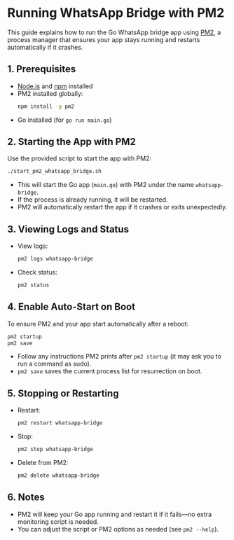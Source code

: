 # Running WhatsApp Bridge with PM2

This guide explains how to run the Go WhatsApp bridge app using [PM2](https://pm2.keymetrics.io/), a process manager that ensures your app stays running and restarts automatically if it crashes.

## 1. Prerequisites
- [Node.js](https://nodejs.org/) and [npm](https://www.npmjs.com/) installed
- PM2 installed globally:
  ```sh
  npm install -g pm2
  ```
- Go installed (for `go run main.go`)

## 2. Starting the App with PM2

Use the provided script to start the app with PM2:

```sh
./start_pm2_whatsapp_bridge.sh
```

- This will start the Go app (`main.go`) with PM2 under the name `whatsapp-bridge`.
- If the process is already running, it will be restarted.
- PM2 will automatically restart the app if it crashes or exits unexpectedly.

## 3. Viewing Logs and Status

- View logs:
  ```sh
  pm2 logs whatsapp-bridge
  ```
- Check status:
  ```sh
  pm2 status
  ```

## 4. Enable Auto-Start on Boot

To ensure PM2 and your app start automatically after a reboot:

```sh
pm2 startup
pm2 save
```
- Follow any instructions PM2 prints after `pm2 startup` (it may ask you to run a command as sudo).
- `pm2 save` saves the current process list for resurrection on boot.

## 5. Stopping or Restarting

- Restart:
  ```sh
  pm2 restart whatsapp-bridge
  ```
- Stop:
  ```sh
  pm2 stop whatsapp-bridge
  ```
- Delete from PM2:
  ```sh
  pm2 delete whatsapp-bridge
  ```

## 6. Notes
- PM2 will keep your Go app running and restart it if it fails—no extra monitoring script is needed.
- You can adjust the script or PM2 options as needed (see `pm2 --help`). 